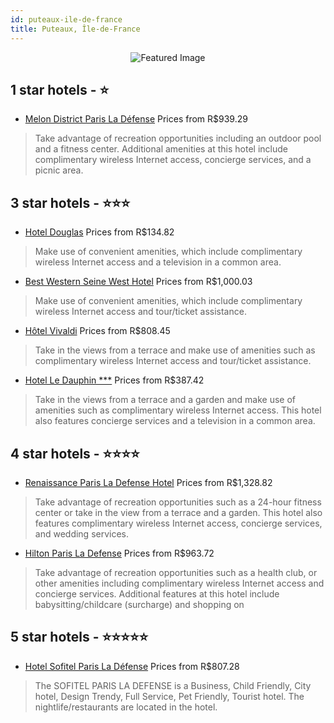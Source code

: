 ```yaml
---
id: puteaux-ile-de-france
title: Puteaux, Île-de-France
---
```


<center><img src="https://i.travelapi.com/hotels/1000000/20000/14900/14862/f83612c5_z.jpg" alt="Featured Image" /></center>


##  1 star hotels - ⭐️

-    [Melon District Paris La Défense](https://us.hurb.com/hotels/puteaux/melon-district-paris-la-defense-JNP-JP600100?cmp=18055) Prices from R$939.29
   > Take advantage of recreation opportunities including an outdoor pool and a fitness center. Additional amenities at this hotel include complimentary wireless Internet access, concierge services, and a picnic area.

##  3 star hotels - ⭐️⭐️⭐️

-    [Hotel Douglas](https://us.hurb.com/hotels/puteaux/hotel-douglas-JNP-JP145255?cmp=18055) Prices from R$134.82
   > Make use of convenient amenities, which include complimentary wireless Internet access and a television in a common area.
-    [Best Western Seine West Hotel](https://us.hurb.com/hotels/puteaux/best-western-seine-west-hotel-JNP-JP189188?cmp=18055) Prices from R$1,000.03
   > Make use of convenient amenities, which include complimentary wireless Internet access and tour/ticket assistance.
-    [Hôtel Vivaldi](https://us.hurb.com/hotels/puteaux/hotel-vivaldi-JNP-JP306846?cmp=18055) Prices from R$808.45
   > Take in the views from a terrace and make use of amenities such as complimentary wireless Internet access and tour/ticket assistance.
-    [Hotel Le Dauphin ***](https://us.hurb.com/hotels/puteaux/hotel-le-dauphin-JNP-JP732746?cmp=18055) Prices from R$387.42
   > Take in the views from a terrace and a garden and make use of amenities such as complimentary wireless Internet access. This hotel also features concierge services and a television in a common area.

##  4 star hotels - ⭐️⭐️⭐️⭐️

-    [Renaissance Paris La Defense Hotel](https://us.hurb.com/hotels/puteaux/renaissance-paris-la-defense-hotel-JNP-JP043498?cmp=18055) Prices from R$1,328.82
   > Take advantage of recreation opportunities such as a 24-hour fitness center or take in the view from a terrace and a garden. This hotel also features complimentary wireless Internet access, concierge services, and wedding services.
-    [Hilton Paris La Defense](https://us.hurb.com/hotels/puteaux/hilton-paris-la-defense-JNP-JP331537?cmp=18055) Prices from R$963.72
   > Take advantage of recreation opportunities such as a health club, or other amenities including complimentary wireless Internet access and concierge services. Additional features at this hotel include babysitting/childcare (surcharge) and shopping on 

##  5 star hotels - ⭐️⭐️⭐️⭐️⭐️

-    [Hotel Sofitel Paris La Défense](https://us.hurb.com/hotels/puteaux/hotel-sofitel-paris-la-defense-JNP-JP170345?cmp=18055) Prices from R$807.28
   > The SOFITEL PARIS LA DEFENSE is a Business, Child Friendly, City hotel, Design Trendy, Full Service, Pet Friendly, Tourist hotel. The nightlife/restaurants are located in the hotel.
